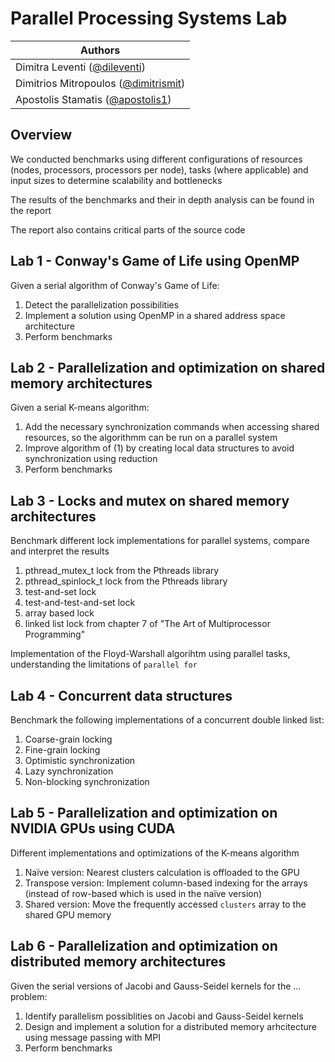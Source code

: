 # Parallel Processing Systems Lab

| Authors                                                                |
|------------------------------------------------------------------------|
| Dimitra Leventi ([@dileventi](https://github.com/dileventi))           |
| Dimitrios Mitropoulos ([@dimitrismit](https://github.com/dimitrismit)) |
| Apostolis Stamatis ([@apostolis1](https://github.com/apostolis1))      |

## Overview

We conducted benchmarks using different configurations of resources (nodes, processors, processors per node), tasks (where applicable) and input sizes to determine scalability and bottlenecks

The results of the benchmarks and their in depth analysis can be found in the report

The report also contains critical parts of the source code 


## Lab 1 - Conway's Game of Life using OpenMP

Given a serial algorithm of Conway's Game of Life:
1. Detect the parallelization possibilities
2. Implement a solution using OpenMP in a shared address space architecture
3. Perform benchmarks

## Lab 2 - Parallelization and optimization on shared memory architectures

Given a serial K-means algorithm:

1. Add the necessary synchronization commands when accessing shared resources, so the algorithmm can be run on a parallel system
2. Improve algorithm of (1) by creating local data structures to avoid synchronization using reduction
3. Perform benchmarks

## Lab 3 - Locks and mutex on shared memory architectures 

Benchmark different lock implementations for parallel systems, compare and interpret the results 

1. pthread_mutex_t lock from the Pthreads library
2. pthread_spinlock_t  lock from the Pthreads library
3. test-and-set lock
4. test-and-test-and-set lock
5. array based lock
6. linked list lock from chapter 7 of "The Art of Multiprocessor Programming"

Implementation of the Floyd-Warshall algorihtm using parallel tasks, understanding the limitations of `parallel for`

## Lab 4 - Concurrent data structures

Benchmark the following implementations of a concurrent double linked list:

1. Coarse-grain locking
2. Fine-grain locking
3. Optimistic synchronization
4. Lazy synchronization
5. Non-blocking synchronization

## Lab 5 - Parallelization and optimization on NVIDIA GPUs using CUDA

Different implementations and optimizations of the K-means algorithm

1. Naïve version: Nearest clusters calculation is offloaded to the GPU
2. Transpose version: Implement column-based indexing for the arrays (instead of row-based which is used in the naïve version)
3. Shared version: Move the frequently accessed `clusters` array to the shared GPU memory


## Lab 6 - Parallelization and optimization on distributed memory architectures

Given the serial versions of Jacobi and Gauss-Seidel kernels for the ... problem:
1. Identify parallelism possiblities on Jacobi and Gauss-Seidel kernels
2. Design and implement a solution for a distributed memory arhcitecture using message passing with MPI 
3. Perform benchmarks